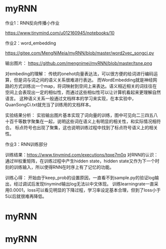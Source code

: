 # myRNN

作业1：RNN反向传播小作业 

https://www.tinymind.com/u012160945/notebooks/10


作业2：word_embedding

https://gitee.com/MengNiMeia/myRNN/blob/master/word2vec_songci.py 

输出图片：
https://github.com/mengnimei/myRNN/blob/master/tsne.png

对embeding的理解：
传统的onehot向量表达法，可以很方便的给词进行编码运算，但是词与词之间的语义关系很难进行表达。
而WordEmbedding就是神经网路的方式训练出一个map，将词映射到空间上来表达。语义相近相关的词往往在空间上会表现出一定的相似性，而通过这些相似性可以让计算机看起来更理解自然语言。
这种语义关系一般通过文档样本的学习来实现，在本实验中，QuanSongCi.txt就充当了训练用的文档样本。

实验结果分析：
实验输出图片基本实现了词向量的训练，图中可见向二三四五八十百千等数字聚集在一起，说明这些词在语义上有明显的相关性，和实际情况相符合。
标点符号也出现了聚集，这也说明训练过程中找到了标点符号语义上的相关性。

作业3：RNN训练部分

训练结果：https://www.tinymind.com/executions/tqxe7m0q
对RNN的认识：通过W权重矩阵，在训练过程中产生hidden state，hidden state又作为下一个时刻的训练输入，所以使得RNN在时序上有了记忆的功能。

训练心得：
开始由于keep_prob的设置原因，一直看不到sample.py的验证log输出，经过调试后发现tinymind输出log无法以中文体现。
训练learningrate一直采用0.0001，loss可以看见明显的下降过程，学习率设定基本合理，但到了loss小于5以后就很难再降低。




# myRNN
# myRNN
